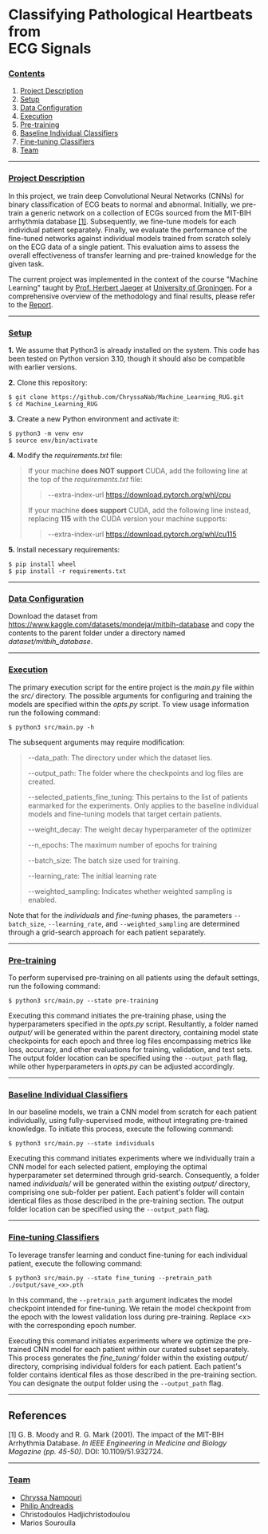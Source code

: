 # Classifying Pathological Heartbeats from <br > ECG Signals

### [**Contents**](#)
1. [Project Description](#descr)
1. [Setup](#setup)
2. [Data Configuration](#dataset)
3. [Execution](#execution)
4. [Pre-training](#pre_training)
5. [Baseline Individual Classifiers](#baseline)
6. [Fine-tuning Classifiers](#fine_tuning)
7. [Team](#team)

---

### [**Project Description**](#) <a name="descr"></a>

<!---
In this project, we train deep Convolutional Neural Networks (CNNs) to perform binary classification of ECG beats to normal and abnormal. We use transfer learning in order to build models that are fine-tuned on specific patients’ data, after pre-training a generic network on a set of different ECGs selected from the MIT-BIH arrhythmia database [[1]](#1). We then compare the performance of the fine-tuned networks against that of individual networks, which are trained only on the ECG data of a single patient, in order to evaluate the overall efficacy of transfer learning on the given problem.
-->

In this project, we train deep Convolutional Neural Networks (CNNs) for binary classification of ECG beats to normal and abnormal. Initially, we pre-train a generic network on a collection of ECGs sourced from the MIT-BIH arrhythmia database [[1]](#1). Subsequently, we fine-tune models for each individual patient separately. Finally, we evaluate the performance of the fine-tuned networks against individual models trained from scratch solely on the ECG data of a single patient. This evaluation aims to assess the overall effectiveness of transfer learning and pre-trained knowledge for the given task.

The current project was implemented in the context of the course "Machine Learning" taught by [Prof. Herbert Jaeger](https://scholar.google.de/citations?hl=de&user=0uztVbMAAAAJ&view_op=list_works&sortby=pubdate) at [University of Groningen](https://www.rug.nl/?lang=en). For a comprehensive overview of the methodology and final results, please refer to the [Report](https://github.com/ChryssaNab/ECG-Heartbeat-Classification/blob/main/report/Heartbeat_Classification_ECG.pdf).

---

### [**Setup**](#) <a name="setup"></a>

**1.** We assume that Python3 is already installed on the system. This code has been tested on Python version 3.10, though it should also be compatible with earlier versions.

**2.** Clone this repository:

``` shell
$ git clone https://github.com/ChryssaNab/Machine_Learning_RUG.git
$ cd Machine_Learning_RUG
```

 **3.** Create a new Python environment and activate it:

``` shell
$ python3 -m venv env
$ source env/bin/activate
```

**4.** Modify the *requirements.txt* file: 

> If your machine **does NOT support** CUDA, add the following line at the top of the *requirements.txt* file:
>> --extra-index-url https://download.pytorch.org/whl/cpu
>
> If your machine **does support** CUDA, add the following line instead, replacing **115** with the CUDA version your machine supports:
>> --extra-index-url https://download.pytorch.org/whl/cu115

**5.** Install necessary requirements:

``` shell
$ pip install wheel
$ pip install -r requirements.txt
```

---

### [**Data Configuration**](#) <a name="dataset"></a>

Download the dataset from https://www.kaggle.com/datasets/mondejar/mitbih-database and copy the contents to the parent folder under a directory named *dataset/mitbih_database*.

---

### [**Execution**](#) <a name="execution"></a>
The primary execution script for the entire project is the *main.py* file within the *src/* directory. The possible arguments for configuring and training the models are specified within the *opts.py* script. To view usage information run the following command:

``` shell
$ python3 src/main.py -h
```

The subsequent arguments may require modification:

> --data_path: The directory under which the dataset lies.
> 
> --output_path: The folder where the checkpoints and log files are created.
> 
> --selected_patients_fine_tuning: This pertains to the list of patients earmarked for the experiments. Only applies to the baseline individual models and fine-tuning models that target certain patients.
> 
> --weight_decay: The weight decay hyperparameter of the optimizer
> 
> --n_epochs: The maximum number of epochs for training
> 
> --batch_size: The batch size used for training.
> 
> --learning_rate: The initial learning rate
> 
> --weighted_sampling: Indicates whether weighted sampling is enabled.

Note that for the _individuals_ and _fine-tuning_ phases, the parameters `--batch_size`, `--learning_rate`, and `--weighted_sampling` are determined through a grid-search approach for each patient separately.

---

### [**Pre-training**](#) <a name="pre_training"></a>

To perform supervised pre-training on all patients using the default settings, run the following command:

``` shell
$ python3 src/main.py --state pre-training
```

Executing this command initiates the pre-training phase, using the hyperparameters specified in the *opts.py* script. Resultantly, a folder named *output/* will be generated within the parent directory, containing model state checkpoints for each epoch and three log files encompassing metrics like loss, accuracy, and other evaluations for training, validation, and test sets. The output folder location can be specified using the `--output_path` flag, while other hyperparameters in *opts.py* can be adjusted accordingly.

---

### [**Baseline Individual Classifiers**](#) <a name="baseline"></a>

In our baseline models, we train a CNN model from scratch for each patient individually, using fully-supervised mode, without integrating pre-trained knowledge. To initiate this process, execute the following command:

``` shell
$ python3 src/main.py --state individuals
```

Executing this command initiates experiments where we individually train a CNN model for each selected patient, employing the optimal hyperparameter set determined through grid-search. Consequently, a folder named *individuals/* will be generated within the existing *output/* directory, comprising one sub-folder per patient. Each patient's folder will contain identical files as those described in the pre-training section. The output folder location can be specified using the `--output_path` flag.

---

### [**Fine-tuning Classifiers**](#) <a name="fine_tuning"></a>

To leverage transfer learning and conduct fine-tuning for each individual patient, execute the following command:

``` shell
$ python3 src/main.py --state fine_tuning --pretrain_path ./output/save_<x>.pth
```

In this command, the `--pretrain_path` argument indicates the model checkpoint intended for fine-tuning. We retain the model checkpoint from the epoch with the lowest validation loss during pre-training. Replace \<x\> with the corresponding epoch number.

Executing this command initiates experiments where we optimize the pre-trained CNN model for each patient within our curated subset separately. This process generates the *fine_tuning/* folder within the existing *output/* directory, comprising individual folders for each patient. Each patient's folder contains identical files as those described in the pre-training section. You can designate the output folder using the `--output_path` flag.

---

## References
<a id="1">[1]</a> 
G. B. Moody and R. G. Mark (2001). The impact of the MIT-BIH Arrhythmia Database. *In IEEE Engineering in Medicine and Biology Magazine (pp. 45-50)*. DOI: 10.1109/51.932724.

---

### [**Team**](#) <a name="team"></a>

- [Chryssa Nampouri](https://github.com/ChryssaNab)
- [Philip Andreadis](https://github.com/philip-andreadis)
- Christodoulos Hadjichristodoulou
- Marios Souroulla
